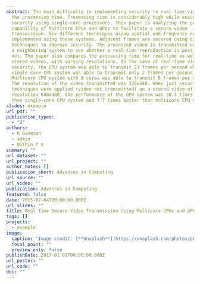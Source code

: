 ```yaml
---
abstract: The main difficulty in implementing security to real-time videos is
  the processing time. Processing time is considerably high while ensuring
  security using single-core processors. This paper is analyzing the processing
  capability of Multicore CPUs and GPUs to facilitate a secure video
  transmission. Six different techniques using spatial and frequency domains are
  implemented using these systems. Adjacent frames are secured using different
  techniques to improve security. The processed video is transmitted over LAN to
  a neighboring system to see whether a real-time reproduction is possible or
  not. The paper also compares the processing time for real-time as well as
  stored videos, with varying resolutions. In the case of real-time video
  security, the GPU system was able to transmit 23 frames per second while the
  single-core CPU system was able to transmit only 2 frames per second.
  Multicore CPU system with 8 cores was able to transmit 8 frames per second.
  The resolution of the video transmitted was 320x240. When just security
  techniques were applied (video not transmitted) on a stored video of
  resolution 640x480, the performance of the GPU system was 38.3 times better
  than single-core CPU system and 7.7 times better than multicore CPU system.
slides: example
url_pdf: ""
publication_types:
  - "2"
authors:
  - K Ganesan
  - admin
  - Nithin P V
summary: ""
url_dataset: ""
url_project: ""
author_notes: []
publication_short: Advances in Computing
url_source: ""
url_video: ""
publication: Advances in Computing
featured: false
date: 2015-07-04T00:00:00.000Z
url_slides: ""
title: Real Time Secure Video Transmission Using Multicore CPUs and GPU
tags: []
projects:
  - example
image:
  caption: "Image credit: [**Unsplash**](https://unsplash.com/photos/pLCdAaMFLTE)"
  focal_point: ""
  preview_only: false
publishDate: 2017-01-01T00:00:00.000Z
url_poster: ""
url_code: ""
doi: ""
---
```

